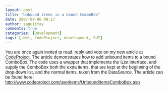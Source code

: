 ```yaml
---
layout: post
title: "Unbound items in a bound ComboBox"
date: 2007-09-06 09:17
author: saguiitay
comments: true
categories: [Development]
tags: [.Net, CodeProject, development, GUI]
---
```

<span style="font-family:arial;">You are once again invited to read, reply and vote on my new article at </span>[<span style="font-family:arial;">CodeProject</span>](http://www.codeproject.com/)<span style="font-family:arial;">. The article demonstrates how to add unbound items to a bound ComboBox. The code uses a wrapper that implements the IList interface, and supply the ComboBox both the extra items, that are kept at the beginning of the drop-down list, and the normal items, taken from the DataSource. The article can be found here: </span>[<span style="font-family:arial;">http://www.codeproject.com/useritems/UnboundItemsComboBox.asp</span>](http://www.codeproject.com/useritems/UnboundItemsComboBox.asp)<span style="font-family:arial;"> </span>


